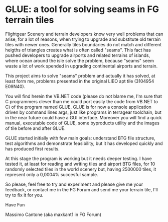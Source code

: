 # GLUE: a tool for solving seams in FG terrain tiles

Flightgear Scenery and terrain developers know very well problems that can arise, for a lot of reasons, when trying to upgrade and substitute old terrain tiles with newer ones.
Generally tiles boundaries do not match and different heigths of triangles creates what is often called "seams".
This fact has pushed developers to upgrade airports and related terrains of islands, where ocean around the isle solve the problem, because "seams" seem waste a lot of work spended in upgrading continental airports and terrain.

This project aims to solve "seams" problem and actually it has solved, at least form me, problems  presented in the original LIEO apt tile (3104954 E09N40).

You will find herein the VB.NET code (please do not blame me, I'm sure that C programmers clever than me could port easily the code from VB.NET to C) of the program named GLUE.
GLUE is for now a console application driven by command lines args, just like programs in terragear toolchain, but in the near future could have a GUI interface.
Moreover you will find a quick manual, executable code of GLUE, some byproducts utility and the images of tile before and after GLUE.

GLUE started initially with few main goals: understand BTG file structure, test algorithms and demonstrate feasibility, but it has developed quickly and has produced first results.

At this stage the program is working but it needs deeper testing. I have tested it, at least for reading and writing tiles and airport BTG files, for 10 randomly selected tiles in the world scenery but, having 2500000 tiles, it represent only a 0,0004% succesful sample.

So please, feel free to try and experiment and please give me your feedback, or contact me in the FG Forum and send me your terrain tile, I'll try to fix it for you.

Have Fun

Massimo Cantone (aka maxkant1 in FG Forum)

